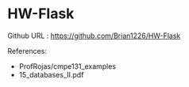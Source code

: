 # HW-Flask
Github URL : https://github.com/Brian1226/HW-Flask

References:
* ProfRojas/cmpe131_examples
* 15_databases_II.pdf


